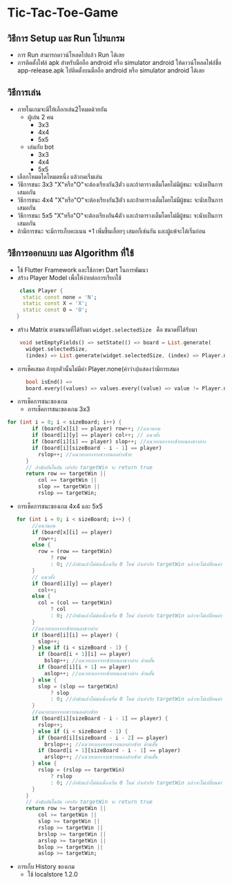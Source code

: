 # Tic-Tac-Toe-Game
## วิธีการ Setup และ Run โปรแกรม 
* การ Run สามารถดาวน์โหลดไปแล้ว Run ได้เลย
* การติดตั้งไฟล์ apk สำหรับมือถือ android หรือ simulator android ให้ดาวน์โหลดไฟล์ชื่อ app-release.apk ไปติดตั้งบนมือถือ android หรือ simulator android ได้เลย
## วิธีการเล่น 
* ภายในเกมจะมีให้เลือกเล่น2โหมดด้วยกัน
    * ผู้เล่น 2 คน
      - 3x3
      - 4x4
      - 5x5
    * เล่นกับ bot
      - 3x3
      - 4x4
      - 5x5
* เลือกโหมดไดโหมดหนึ่ง แล้วกดเริ่มเล่น
* วิธีการชนะ 3x3 "X"หรือ"O"จะต้องเรียงกัน3ตัว และถ้าตารางเต็มโดยไม่มีผู้ชนะ จะนับเป็นการเสมอกัน
* วิธีการชนะ 4x4 "X"หรือ"O"จะต้องเรียงกัน3ตัว และถ้าตารางเต็มโดยไม่มีผู้ชนะ จะนับเป็นการเสมอกัน
* วิธีการชนะ 5x5 "X"หรือ"O"จะต้องเรียงกัน4ตัว และถ้าตารางเต็มโดยไม่มีผู้ชนะ จะนับเป็นการเสมอกัน
* ถ้ามีการชนะ จะมีการเก็บคะแนน +1 เพิ่มขึ้นเลื่อยๆ เสมอก็เช่นกัน และผู้แพ้จะได้เริ่มก่อน
## วิธีการออกแบบ และ Algorithm ที่ใช้
* ใช้ Flutter Framework และใช้ภาษา Dart ในการพัฒนา
* สร้าง Player Model เพื่อให้ง่ายต่อการเรียกใช้
``` dart
    class Player {
     static const none = 'N';
     static const X = 'X';
     static const O = 'O';
   }
```
* สร้าง Matrix ตามขนาดที่ได้รับมา ``` widget.selectedSize  ``` คือ ขนาดที่ได้รับมา
``` dart
    void setEmptyFields() => setState(() => board = List.generate(
      widget.selectedSize,
      (index) => List.generate(widget.selectedSize, (index) => Player.none)));
```
* การเช็คเสมอ ถ้าทุกตัวนั้นไม่มีค่า Player.none(ค่าว่าง)แสดงว่ามีการเสมอ
``` dart
      bool isEnd() =>
      board.every((values) => values.every((value) => value != Player.none));
```
* การเช็คการชนะของเกม
   * การเช็คการชนะของเกม 3x3
``` dart
for (int i = 0; i < sizeBoard; i++) {
        if (board[x][i] == player) row++; //แนวนอน
        if (board[i][y] == player) col++; // แนวตั้ง
        if (board[i][i] == player) slop++; //แนวทะแยงจากซ้ายบนลงขวาล่าง
        if (board[i][sizeBoard - i - 1] == player)
          rslop++; //แนวทะแยงจากขวาบนลงล่างซ้าย
      }
      // ถ้านับอันใดอัน เท่ากับ targetWin จะ return true
      return row == targetWin ||
          col == targetWin ||
          slop == targetWin ||
          rslop == targetWin;
```
   * การเช็คการชนะของเกม 4x4 และ 5x5
``` dart
   for (int i = 0; i < sizeBoard; i++) {
        //แนวนอน
        if (board[x][i] == player)
          row++;
        else {
          row = (row == targetWin)
              ? row
              : 0; //ถ้านับแล้วไม่ต่อเนื่องเริ่ม 0 ใหม่ ถ้าเท่ากับ targetWin แล้วจะไม่เปลี่ยนค่า
        }
        // แนวตั้ง
        if (board[i][y] == player)
          col++;
        else {
          col = (col == targetWin)
              ? col
              : 0; //ถ้านับแล้วไม่ต่อเนื่องเริ่ม 0 ใหม่ ถ้าเท่ากับ targetWin แล้วจะไม่เปลี่ยนค่า
        }
        //แนวทะแยงจากซ้ายบนลงขวาล่าง
        if (board[i][i] == player) {
          slop++;
        } else if (i < sizeBoard - 1) {
          if (board[i + 1][i] == player)
            bslop++; //แนวทะแยงจากซ้ายบนลงขวาล่าง ด้านสั้น
          if (board[i][i + 1] == player)
            aslop++; //แนวทะแยงจากซ้ายบนลงขวาล่าง ด้านสั้น
        } else {
          slop = (slop == targetWin)
              ? slop
              : 0; //ถ้านับแล้วไม่ต่อเนื่องเริ่ม 0 ใหม่ ถ้าเท่ากับ targetWin แล้วจะไม่เปลี่ยนค่า
        }
        //แนวทะแยงจากขวาบนลงล่างซ้าย
        if (board[i][sizeBoard - i - 1] == player) {
          rslop++;
        } else if (i < sizeBoard - 1) {
          if (board[i][sizeBoard - i - 2] == player)
            brslop++; //แนวทะแยงจากขวาบนลงล่างซ้าย ด้านสั้น
          if (board[i + 1][sizeBoard - i - 1] == player)
            arslop++; //แนวทะแยงจากขวาบนลงล่างซ้าย ด้านสั้น
        } else {
          rslop = (rslop == targetWin)
              ? rslop
              : 0; //ถ้านับแล้วไม่ต่อเนื่องเริ่ม 0 ใหม่ ถ้าเท่ากับ targetWin แล้วจะไม่เปลี่ยนค่า
        }
      }
      // ถ้านับอันใดอัน เท่ากับ targetWin จะ return true
      return row >= targetWin ||
          col >= targetWin ||
          slop >= targetWin ||
          rslop >= targetWin ||
          brslop >= targetWin ||
          arslop >= targetWin ||
          bslop >= targetWin ||
          aslop >= targetWin;
```
* การเก็บ History ของเกม
   * ใช้ localstore 1.2.0
